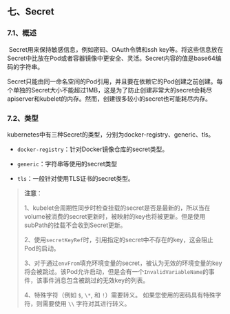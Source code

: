 ## 七、Secret

### 7.1、概述

​		Secret用来保持敏感信息，例如密码、OAuth令牌和ssh key等。将这些信息放在Secret中比放在Pod或者容器镜像中更安全、灵活。Secret内容的值是base64编码的字符串。

​		Secret只能由同一命名空间的Pod引用，并且要在依赖它的Pod创建之前创建。每个单独的Secret大小不能超过1MB，这是为了防止创建非常大的secret会耗尽apiserver和kubelet的内存。然而，创建很多较小的secret也可能耗尽内存。



### 7.2、类型

​		kubernetes中有三种Secret的类型，分别为docker-registry、generic、tls。

- `docker-registry`：针对Docker镜像仓库的secret类型。

- `generic`：字符串等使用的secret类型

- `tls`：一般针对使用TLS证书的secret类型。





> **注意**：
>
> 1、kubelet会周期性同步时检查挂载的secret是否是最新的，所以当在volume被消费的secret更新时，被映射的key也将被更新。但是使用subPath的挂载不会收到Secret更新。
>
> 2、使用`secretKeyRef`时，引用指定的secret中不存在的key，这会阻止Pod的启动。
>
> 3、对于通过`envFrom`填充环境变量的secret，被认为无效的环境变量的key将会被跳过。该Pod允许启动，但是会有一个`InvalidVariableName`的事件，该事件消息包含被跳过的无效key的列表。
>
> 4、特殊字符（例如 `$`, `\*`, 和 `!`）需要转义。 如果您使用的密码具有特殊字符，则需要使用 `\\` 字符对其进行转义。
